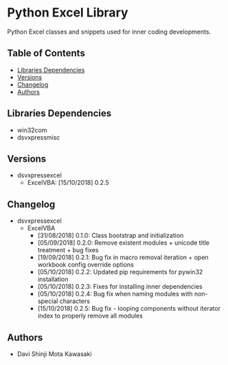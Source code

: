 # Python Excel Library

Python Excel classes and snippets used for inner coding developments.

## Table of Contents

- [Libraries Dependencies](#libraries-dependencies)
- [Versions](#versions)
- [Changelog](#changelog)
- [Authors](#authors)

## Libraries Dependencies

- win32com
- dsvxpressmisc

## Versions

- dsvxpressexcel
    - ExcelVBA: [15/10/2018] 0.2.5

## Changelog

- dsvxpressexcel
    - ExcelVBA
        - [31/08/2018] 0.1.0: Class bootstrap and initialization
        - [05/09/2018] 0.2.0: Remove existent modules + unicode title treatment + bug fixes
        - [19/09/2018] 0.2.1: Bug fix in macro removal iteration + open workbook config override options
        - [05/10/2018] 0.2.2: Updated pip requirements for pywin32 installation 
        - [05/10/2018] 0.2.3: Fixes for installing inner dependencies
        - [05/10/2018] 0.2.4: Bug fix when naming modules with non-special characters
        - [15/10/2018] 0.2.5: Bug fix - looping components without iterator index to properly remove all modules

## Authors

- Davi Shinji Mota Kawasaki
